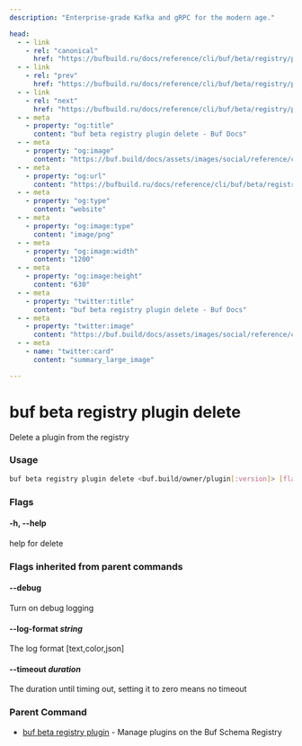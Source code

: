 ```yaml
---
description: "Enterprise-grade Kafka and gRPC for the modern age."

head:
  - - link
    - rel: "canonical"
      href: "https://bufbuild.ru/docs/reference/cli/buf/beta/registry/plugin/delete/"
  - - link
    - rel: "prev"
      href: "https://bufbuild.ru/docs/reference/cli/buf/beta/registry/plugin/"
  - - link
    - rel: "next"
      href: "https://bufbuild.ru/docs/reference/cli/buf/beta/registry/plugin/push/"
  - - meta
    - property: "og:title"
      content: "buf beta registry plugin delete - Buf Docs"
  - - meta
    - property: "og:image"
      content: "https://buf.build/docs/assets/images/social/reference/cli/buf/beta/registry/plugin/delete.png"
  - - meta
    - property: "og:url"
      content: "https://bufbuild.ru/docs/reference/cli/buf/beta/registry/plugin/delete/"
  - - meta
    - property: "og:type"
      content: "website"
  - - meta
    - property: "og:image:type"
      content: "image/png"
  - - meta
    - property: "og:image:width"
      content: "1200"
  - - meta
    - property: "og:image:height"
      content: "630"
  - - meta
    - property: "twitter:title"
      content: "buf beta registry plugin delete - Buf Docs"
  - - meta
    - property: "twitter:image"
      content: "https://buf.build/docs/assets/images/social/reference/cli/buf/beta/registry/plugin/delete.png"
  - - meta
    - name: "twitter:card"
      content: "summary_large_image"

---
```


# buf beta registry plugin delete

Delete a plugin from the registry

### Usage

```sh
buf beta registry plugin delete <buf.build/owner/plugin[:version]> [flags]
```

### Flags

#### \-h, --help

help for delete

### Flags inherited from parent commands

#### \--debug

Turn on debug logging

#### \--log-format _string_

The log format \[text,color,json\]

#### \--timeout _duration_

The duration until timing out, setting it to zero means no timeout

### Parent Command

- [buf beta registry plugin](../) - Manage plugins on the Buf Schema Registry
